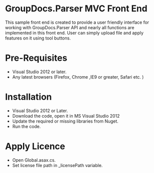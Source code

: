 # GroupDocs.Parser MVC Front End

This sample front end is created to provide a user friendly interface for working with GroupDocs.Parser API and nearly all functions are implemented in this front end. User can simply upload file and apply features on it using tool buttons.

# Pre-Requisites

* Visual Studio 2012 or later.
* Any latest browsers (Firefox, Chrome ,IE9 or greater, Safari etc. )

# Installation

* Visual Studio 2012 or Later.
* Download the code, open it in MS Visual Studio 2012 
* Update the required or missing libraries from Nuget.
* Run the code.

# Apply Licence

* Open Global.asax.cs.
* Set license file path in _licensePath variable.
